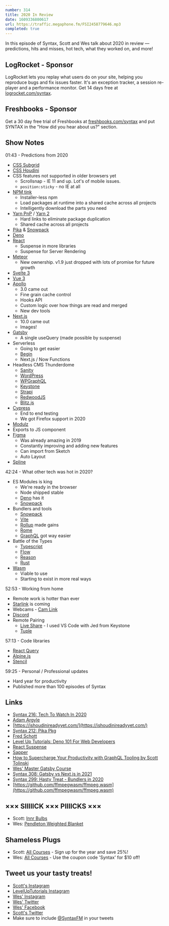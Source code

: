 ```yaml
---
number: 314
title: 2020 In Review
date: 1609336800617
url: https://traffic.megaphone.fm/FSI2458779646.mp3
completed: true
---
```


In this episode of Syntax, Scott and Wes talk about 2020 in review — predictions, hits and misses, hot tech, what they worked on, and more!

## LogRocket - Sponsor
LogRocket lets you replay what users do on your site, helping you reproduce bugs and fix issues faster. It's an exception tracker, a session re-player and a performance monitor. Get 14 days free at [logrocket.com/syntax](https://logrocket.com/syntax).

## Freshbooks - Sponsor
Get a 30 day free trial of Freshbooks at [freshbooks.com/syntax](https://freshbooks.com/syntax) and put SYNTAX in the "How did you hear about us?" section.

## Show Notes
01:43 - Predictions from 2020
* [CSS Subgrid](https://developer.mozilla.org/en-US/docs/Web/CSS/CSS_Grid_Layout/Subgrid)
* [CSS Houdini](https://developer.mozilla.org/en-US/docs/Web/Houdini)
* CSS features not supported in older browsers yet
  * Scrollsnap - IE 11 and up. Lot's of mobile issues.
  * `position:sticky` - no IE at all
* [NPM tink](https://www.npmjs.com/package/tink)
  * Installer-less npm
  * Load packages at runtime into a shared cache across all projects
  * Intelligently download the parts you need
* [Yarn PnP](https://next.yarnpkg.com/features/pnp) / [Yarn 2](https://yarnpkg.com/)
  * Hard links to eliminate package duplication
  * Shared cache across all projects
* [Pika](https://www.pika.dev/) & [Snowpack](https://www.snowpack.dev/)
* [Deno](https://deno.land/)
* [React](https://reactjs.org/)
  * Suspense in more libraries
  * Suspense for Server Rendering
* [Meteor](https://www.meteor.com/)
  * New ownership. v1.9 just dropped with lots of promise for future growth
* [Svelte 3](https://svelte.dev/)
* [Vue 3](https://vuejs.org/)
* [Apollo](https://www.apollographql.com/)
  * 3.0 came out
  * Fine grain cache control
  * Hooks API
  * Custom logic over how things are read and merged
  * New dev tools
* [Next.js](https://nextjs.org/)
  * 10.0 came out
  * Images!
* [Gatsby](https://www.gatsbyjs.com/)
  * A single useQuery (made possible by suspense)
* Serverless
  * Going to get easier
  * [Begin](https://begin.com/)
  * Next.js / Now Functions
* Headless CMS Thunderdome
  * [Sanity](https://www.sanity.io/syntax)
  * [WordPress](https://wordpress.org/)
  * [WPGraphQL](https://www.wpgraphql.com/)
  * [Keystone](https://www.keystonejs.com/)
  * [Strapi](https://strapi.io/)
  * [RedwoodJS](https://redwoodjs.com/)
  * [Blitz.js](https://blitzjs.com/)
* [Cypress](https://www.cypress.io/)
  * End to end testing
  * We got Firefox support in 2020
* [Modulz](https://www.modulz.app/)
*  Exports to JS component
* [Figma](https://www.figma.com/)
  * Was already amazing in 2019
  * Constantly improving and adding new features
  * Can import from Sketch
  * Auto Layout 
* [Spline](https://spline.design/)

42:24 - What other tech was hot in 2020? 
* ES Modules is king
  * We're ready in the browser
  * Node shipped stable
  * [Deno](https://deno.land/) has it
  * [Snowpack](https://www.snowpack.dev/)
* Bundlers and tools
  * [Snowpack](https://www.snowpack.dev/)
  * [Vite](https://github.com/vitejs/vite)
  * [Rollup](https://rollupjs.org/) made gains
  * [Rome](https://rome.tools/)
  * [GraphQL](https://graphql.org/) got way easier
* Battle of the Types
  * [Typescript](https://www.typescriptlang.org/)
  * [Flow](https://flow.org/)
  * [Reason](https://reasonml.github.io/)
  * [Rust](https://www.rust-lang.org/)
* [Wasm](https://webassembly.org/)
  * Viable to use
  * Starting to exist in more real ways

52:53 - Working from home
* Remote work is hotter than ever
* [Starlink](https://www.starlink.com/) is coming
* Webcams - [Cam Link](https://www.elgato.com/en/gaming/cam-link-4k)
* [Discord](https://discord.com/)
* Remote Pairing
  * [Live Share](https://visualstudio.microsoft.com/services/live-share/) - I used VS Code with Jed from Keystone
  * [Tuple](https://tuple.app/)

57:13 - Code libraries
* [React Query](https://react-query.tanstack.com/)
* [Alpine.js](https://github.com/alpinejs/alpine)
* [Stencil](https://stenciljs.com/)

59:25 - Personal / Professional updates
* Hard year for productivity
* Published more than 100 episodes of Syntax

## Links
* [Syntax 216: Tech To Watch In 2020](https://syntax.fm/show/216/tech-to-watch-in-2020)
* [Adam Argyle](https://twitter.com/argyleink)
* [https://ishoudinireadyyet.com/](https://ishoudinireadyyet.com/)
* [Syntax 212: Pika Pkg](https://syntax.fm/show/212/pika-pkg)
* [Fred Schott](https://twitter.com/FredKSchott)
* [Level Up Tutorials: Deno 101 For Web Developers](https://www.leveluptutorials.com/tutorials/deno-101-for-web-developers)
* [React Suspense](https://reactjs.org/docs/concurrent-mode-suspense.html)
* [Sapper](https://sapper.svelte.dev/)
* [How to Supercharge Your Productivity with GraphQL Tooling by Scott Tolinski](https://www.youtube.com/watch?v=3FIijq7qetI)
* [Wes' Master Gatsby Course](https://mastergatsby.com/)
* [Syntax 308: Gatsby vs Next.js in 2021](https://syntax.fm/show/308/gatsby-vs-next-js-in-2021)
* [Syntax 299: Hasty Treat - Bundlers in 2020](https://syntax.fm/show/299/hasty-treat-bundlers-in-2020)
* [https://github.com/ffmpegwasm/ffmpeg.wasm](https://github.com/ffmpegwasm/ffmpeg.wasm)

## ××× SIIIIICK ××× PIIIICKS ×××
* Scott: [Innr Bulbs](https://www.innr.com/en/)
* Wes: [Pendleton Weighted Blanket](https://www.costco.com/pendleton-weighted-blanket.product.100503818.html)

## Shameless Plugs
* Scott: [All Courses](https://www.leveluptutorials.com/pro) - Sign up for the year and save 25%!
* Wes: [All Courses](https://wesbos.com/courses/) - Use the coupon code 'Syntax' for $10 off!

## Tweet us your tasty treats!
* [Scott's Instagram](https://www.instagram.com/stolinski/)
* [LevelUpTutorials Instagram](https://www.instagram.com/LevelUpTutorials/)
* [Wes' Instagram](https://www.instagram.com/wesbos/)
* [Wes' Twitter](https://twitter.com/wesbos)
* [Wes' Facebook](https://www.facebook.com/wesbos.developer)
* [Scott's Twitter](https://twitter.com/stolinski)
* Make sure to include [@SyntaxFM](https://twitter.com/SyntaxFM) in your tweets